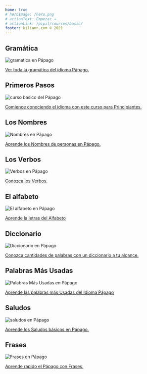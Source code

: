 ```yaml
---
home: true
# heroImage: /hero.png
# actionText: Empezar →
# actionLink: /pipil/courses/basic/
footer: kiliann.com © 2021 
---
```


<div class="features">
  <div class="feature">
    <h2>Gramática </h2>
    <img src="/home/grammar.jpg" alt="gramatica en Pápago">
    <p><a href="/mx/papago/grammar/guide/">Ver toda la gramática del idioma Pápago.</a></p>
  </div>
  <div class="feature">
    <h2>Primeros Pasos</h2>
    <img src="/home/courses.jpg" alt="curso basico del Pápago">
    <p><a href="/mx/papago/courses/basic/">Comience conociendo el idioma con este curso para Principiantes.</a></p>
  </div>
  <div class="feature">
    <h2>Los Nombres</h2>
    <img src="/home/people.jpg" alt="Nombres en Pápago">
    <p><a href="/mx/papago/vocabulary/people/">Aprende los Nombres de personas en Pápago.</a></p>
  </div>
   <div class="feature">
    <h2>Los Verbos </h2>
    <img src="/home/verbs.png" alt="Verbos en Pápago">
    <p><a href="/mx/papago/grammar/verbs/">Conozca los Verbos.</a></p>
  </div>
  <div class="feature">
    <h2>El alfabeto</h2>
    <img src="/home/alphabet.jpg" alt="El alfabeto en Pápago">
    <p><a href="/mx/papago/grammar/alphabet/">Aprende la letras del Alfabeto</a></p>
  </div>
     <div class="feature">
    <h2>Diccionario</h2>
    <img src="/home/dictionary.jpg" alt="Diccionario en Pápago">
    <p><a href="/mx/papago/dictionary/">Conozca cantidades de palabras con un diccionario a tu alcance.</a></p>
  </div>
  <div class="feature">
    <h2>Palabras Más Usadas</h2>
    <img src="/home/more_used.jpg" alt="Palabras Más Usadas en Pápago">
    <p><a href="/mx/papago/vocabulary/more_used/">Aprende las palabras más Usadas del Idioma Pápago</a></p>
  </div>
    <div class="feature">
    <h2>Saludos</h2>
    <img src="/home/greetings.jpg" alt="saludos en Pápago">
    <p><a href="/mx/papago/vocabulary/greetings/">Aprende los Saludos básicos en Pápago.</a></p>
  </div>
   <div class="feature">
    <h2>Frases</h2>
    <img src="/home/phrases.jpg" alt="Frases en Pápago">
    <p><a href="/mx/papago/vocabulary/phrases/">Aprende rapido el Pápago con Frases.</a></p>
  </div>
</div>

<!-- <counter/> -->
